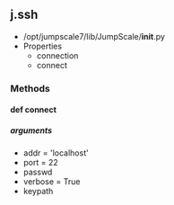 <!-- toc -->
## j.ssh

- /opt/jumpscale7/lib/JumpScale/__init__.py
- Properties
    - connection
    - connect

### Methods

#### def connect 

##### arguments

- addr = 'localhost'
- port = 22
- passwd
- verbose = True
- keypath

